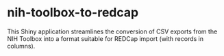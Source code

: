 # nih-toolbox-to-redcap
This Shiny application streamlines the conversion of CSV exports from the NIH Toolbox into a format suitable for REDCap import (with records in columns).

